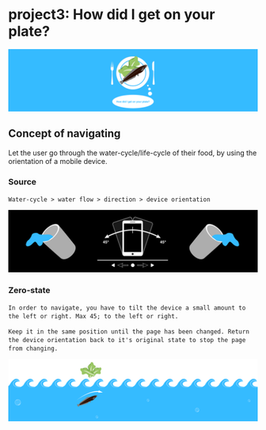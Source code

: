 # project3: How did I get on your plate?

![Cover](readme-content/cover.svg)

## Concept of navigating
Let the user go through the water-cycle/life-cycle of their food, 
by using the orientation of a mobile device. 

### Source
`Water-cycle > water flow > direction > device orientation`

![Concept](readme-content/concept.svg)

### Zero-state

`In order to navigate, you have to tilt the device a small amount to the left or right. Max 45; to the left or right.`

`Keep it in the same position until the page has been changed. Return the device orientation back to it's original state to stop the page from changing.`


![Split content](readme-content/split-content.svg)